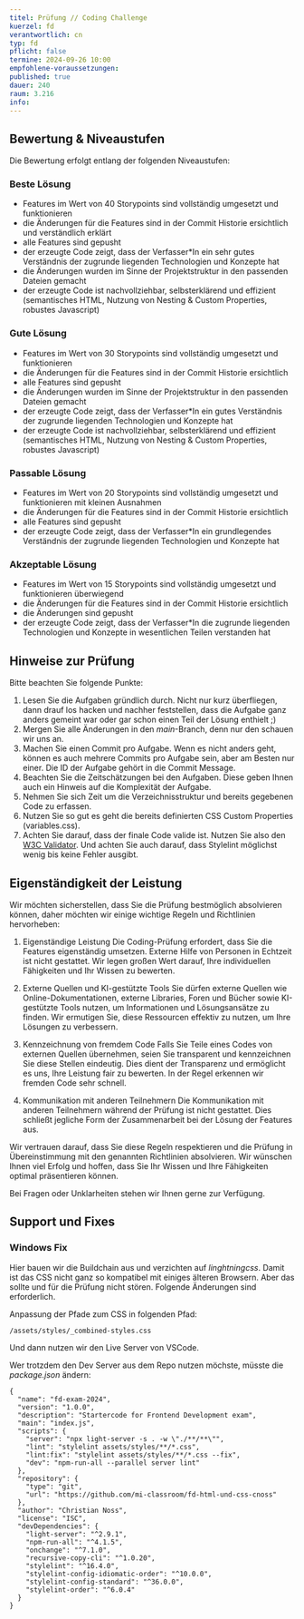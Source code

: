```yaml
---
titel: Prüfung // Coding Challenge
kuerzel: fd
verantwortlich: cn
typ: fd
pflicht: false
termine: 2024-09-26 10:00
empfohlene-voraussetzungen: 
published: true
dauer: 240
raum: 3.216
info: 
---
```



## Bewertung & Niveaustufen

Die Bewertung erfolgt entlang der folgenden Niveaustufen:

### Beste Lösung
- Features im Wert von 40 Storypoints sind vollständig umgesetzt und funktionieren
- die Änderungen für die Features sind in der Commit Historie ersichtlich und verständlich erklärt
- alle Features sind gepusht
- der erzeugte Code zeigt, dass der Verfasser\*In ein sehr gutes Verständnis der zugrunde liegenden Technologien und Konzepte hat 
- die Änderungen wurden im Sinne der Projektstruktur in den passenden Dateien gemacht
- der erzeugte Code ist nachvollziehbar, selbsterklärend und effizient (semantisches HTML, Nutzung von Nesting & Custom Properties, robustes Javascript)

### Gute Lösung
- Features im Wert von 30 Storypoints sind vollständig umgesetzt und funktionieren
- die Änderungen für die Features sind in der Commit Historie ersichtlich
- alle Features sind gepusht
- die Änderungen wurden im Sinne der Projektstruktur in den passenden Dateien gemacht
- der erzeugte Code zeigt, dass der Verfasser\*In ein gutes Verständnis der zugrunde liegenden Technologien und Konzepte hat
- der erzeugte Code ist nachvollziehbar, selbsterklärend und effizient (semantisches HTML, Nutzung von Nesting & Custom Properties, robustes Javascript)

### Passable Lösung
- Features im Wert von 20 Storypoints sind vollständig umgesetzt und funktionieren mit kleinen Ausnahmen
- die Änderungen für die Features sind in der Commit Historie ersichtlich
- alle Features sind gepusht
- der erzeugte Code zeigt, dass der Verfasser\*In ein grundlegendes Verständnis der zugrunde liegenden Technologien und Konzepte hat

### Akzeptable Lösung
- Features im Wert von 15 Storypoints sind vollständig umgesetzt und funktionieren überwiegend
- die Änderungen für die Features sind in der Commit Historie ersichtlich
- die Änderungen sind gepusht
- der erzeugte Code zeigt, dass der Verfasser\*In die zugrunde liegenden Technologien und Konzepte in wesentlichen Teilen verstanden hat


## Hinweise zur Prüfung

Bitte beachten Sie folgende Punkte:

1. Lesen Sie die Aufgaben gründlich durch. Nicht nur kurz überfliegen, dann drauf los hacken und nachher feststellen, dass die Aufgabe ganz anders gemeint war oder gar schon einen Teil der Lösung enthielt ;)
2. Mergen Sie alle Änderungen in den *main*-Branch, denn nur den schauen wir uns an.
3. Machen Sie einen Commit pro Aufgabe. Wenn es nicht anders geht, können es auch mehrere Commits pro Aufgabe sein, aber am Besten nur einer. Die ID der Aufgabe gehört in die Commit Message.
5. Beachten Sie die Zeitschätzungen bei den Aufgaben. Diese geben Ihnen auch ein Hinweis auf die Komplexität der Aufgabe.
7. Nehmen Sie sich Zeit um die Verzeichnisstruktur und bereits gegebenen Code zu erfassen.
9. Nutzen Sie so gut es geht die bereits definierten CSS Custom Properties (variables.css).
10. Achten Sie darauf, dass der finale Code valide ist. Nutzen Sie also den [W3C Validator](https://validator.w3.org/nu/#textarea). Und achten Sie auch darauf, dass Stylelint möglichst wenig bis keine Fehler ausgibt.

## Eigenständigkeit der Leistung

Wir möchten sicherstellen, dass Sie die Prüfung bestmöglich absolvieren können, daher möchten wir einige wichtige Regeln und Richtlinien hervorheben:

1. Eigenständige Leistung
Die Coding-Prüfung erfordert, dass Sie die Features eigenständig umsetzen. Externe Hilfe von Personen in Echtzeit ist nicht gestattet. Wir legen großen Wert darauf, Ihre individuellen Fähigkeiten und Ihr Wissen zu bewerten.

2. Externe Quellen und KI-gestützte Tools
Sie dürfen externe Quellen wie Online-Dokumentationen, externe Libraries, Foren und Bücher sowie KI-gestützte Tools nutzen, um Informationen und Lösungsansätze zu finden. Wir ermutigen Sie, diese Ressourcen effektiv zu nutzen, um Ihre Lösungen zu verbessern.

3. Kennzeichnung von fremdem Code
Falls Sie Teile eines Codes von externen Quellen übernehmen, seien Sie transparent und kennzeichnen Sie diese Stellen eindeutig. Dies dient der Transparenz und ermöglicht es uns, Ihre Leistung fair zu bewerten. In der Regel erkennen wir fremden Code sehr schnell.

4. Kommunikation mit anderen Teilnehmern
Die Kommunikation mit anderen Teilnehmern während der Prüfung ist nicht gestattet. Dies schließt jegliche Form der Zusammenarbeit bei der Lösung der Features aus.

Wir vertrauen darauf, dass Sie diese Regeln respektieren und die Prüfung in Übereinstimmung mit den genannten Richtlinien absolvieren. Wir wünschen Ihnen viel Erfolg und hoffen, dass Sie Ihr Wissen und Ihre Fähigkeiten optimal präsentieren können.

Bei Fragen oder Unklarheiten stehen wir Ihnen gerne zur Verfügung.

## Support und Fixes

### Windows Fix
Hier bauen wir die Buildchain aus und verzichten auf *linghtningcss*. Damit ist das CSS nicht ganz so kompatibel mit einiges älteren Browsern. Aber das sollte und für die Prüfung nicht stören. Folgende Änderungen sind erforderlich.

Anpassung der Pfade zum CSS in folgenden Pfad:

```
/assets/styles/_combined-styles.css
```

Und dann nutzen wir den Live Server von VSCode.

Wer trotzdem den Dev Server aus dem Repo nutzen möchste, müsste die *package.json* ändern:

```
{
  "name": "fd-exam-2024",
  "version": "1.0.0",
  "description": "Startercode for Frontend Development exam",
  "main": "index.js",
  "scripts": {
    "server": "npx light-server -s . -w \"./**/**\"",
    "lint": "stylelint assets/styles/**/*.css",
    "lint:fix": "stylelint assets/styles/**/*.css --fix",
    "dev": "npm-run-all --parallel server lint"
  },
  "repository": {
    "type": "git",
    "url": "https://github.com/mi-classroom/fd-html-und-css-cnoss"
  },
  "author": "Christian Noss",
  "license": "ISC",
  "devDependencies": {
    "light-server": "^2.9.1",
    "npm-run-all": "^4.1.5",
    "onchange": "^7.1.0",
    "recursive-copy-cli": "^1.0.20",
    "stylelint": "^16.4.0",
    "stylelint-config-idiomatic-order": "^10.0.0",
    "stylelint-config-standard": "^36.0.0",
    "stylelint-order": "^6.0.4"
  }
}
```
